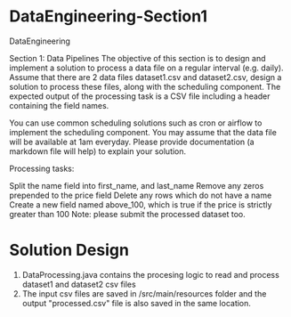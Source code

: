 # DataEngineering-Section1
DataEngineering

Section 1: Data Pipelines
The objective of this section is to design and implement a solution to process a data file on a regular interval (e.g. daily). Assume that there are 2 data files dataset1.csv and dataset2.csv, design a solution to process these files, along with the scheduling component. The expected output of the processing task is a CSV file including a header containing the field names.

You can use common scheduling solutions such as cron or airflow to implement the scheduling component. You may assume that the data file will be available at 1am everyday. Please provide documentation (a markdown file will help) to explain your solution.

Processing tasks:

Split the name field into first_name, and last_name
Remove any zeros prepended to the price field
Delete any rows which do not have a name
Create a new field named above_100, which is true if the price is strictly greater than 100
Note: please submit the processed dataset too.

# Solution Design

1. DataProcessing.java contains the procesing logic to read and process dataset1 and dataset2 csv files
2. The input csv files are saved in /src/main/resources folder and the output "processed.csv" file is also saved in the same location.
